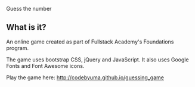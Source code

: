 Guess the number

What is it?
----------

An online game created as part of Fullstack Academy's Foundations program.

The game uses bootstrap CSS, jQuery and JavaScript.
It also uses Google Fonts and Font Awesome icons.

Play the game here: 
http://codebyuma.github.io/guessing_game

